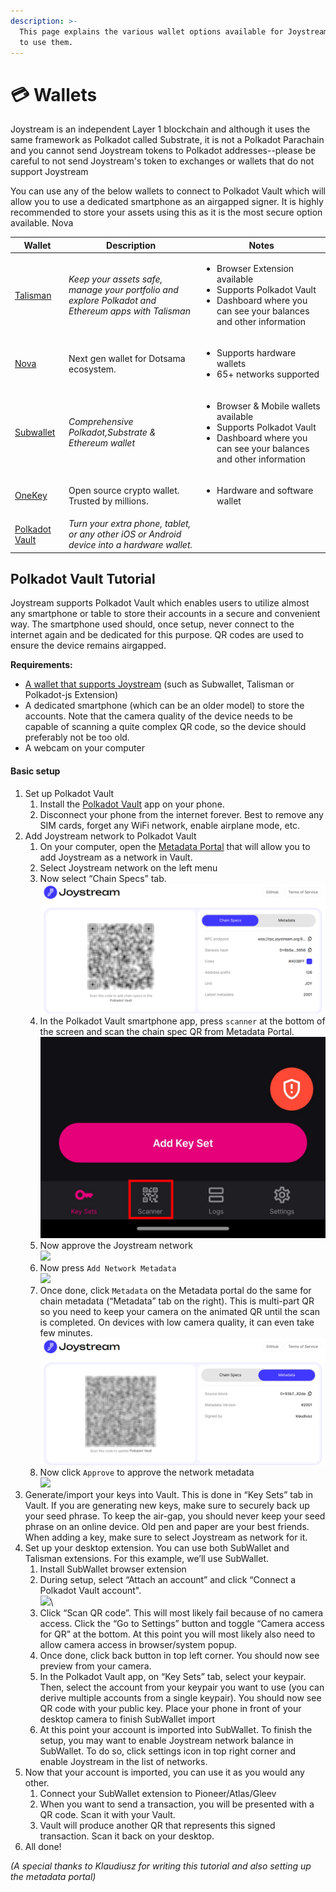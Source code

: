 ```yaml
---
description: >-
  This page explains the various wallet options available for Joystream and how
  to use them.
---
```


# 💳 Wallets

Joystream is an independent Layer 1 blockchain and although it uses the same framework as Polkadot called Substrate, it is not a Polkadot Parachain and you cannot send Joystream tokens to Polkadot addresses--please be careful to not send Joystream's token to exchanges or wallets that do not support Joystream

You can use any of the below wallets to connect to Polkadot Vault which will allow you to use a dedicated smartphone as an airgapped signer. It is highly recommended to store your assets using this as it is the most secure option available. Nova

<table><thead><tr><th>Wallet</th><th width="199.33333333333331">Description</th><th>Notes</th></tr></thead><tbody><tr><td><a href="https://www.talisman.xyz">Talisman</a></td><td><em>Keep your assets safe, manage your portfolio and explore Polkadot and Ethereum apps with Talisman</em></td><td><ul><li>Browser Extension available</li><li>Supports Polkadot Vault</li><li>Dashboard where you can see your balances and other information</li></ul></td></tr><tr><td><a href="https://novawallet.io">Nova</a></td><td>Next gen wallet for Dotsama ecosystem.</td><td><ul><li>Supports hardware wallets</li><li>65+ networks supported</li></ul></td></tr><tr><td><a href="https://www.subwallet.app">Subwallet</a></td><td><em>Comprehensive Polkadot,Substrate &#x26; Ethereum wallet</em></td><td><ul><li>Browser &#x26; Mobile wallets available</li><li>Supports Polkadot Vault</li><li>Dashboard where you can see your balances and other information</li></ul></td></tr><tr><td><a href="https://onekey.so">OneKey</a></td><td>Open source crypto wallet. Trusted by millions.</td><td><ul><li>Hardware and software wallet</li></ul></td></tr><tr><td><a href="https://signer.parity.io">Polkadot Vault</a></td><td><em>Turn your extra phone, tablet, or any other iOS or Android device into a hardware wallet.</em></td><td></td></tr></tbody></table>

## Polkadot Vault Tutorial

Joystream supports Polkadot Vault which enables users to utilize almost any smartphone or table to store their accounts in a secure and convenient way. The smartphone used should, once setup, never connect to the internet again and be dedicated for this purpose. QR codes are used to ensure the device remains airgapped.

**Requirements:**

* [A wallet that supports Joystream](wallets.md) (such as Subwallet, Talisman or Polkadot-js Extension)
* A dedicated smartphone (which can be an older model) to store the accounts. Note that the camera quality of the device needs to be capable of scanning a quite complex QR code, so the device should preferably not be too old.
* A webcam on your computer

#### Basic setup

1. Set up Polkadot Vault
   1. Install the [Polkadot Vault](https://signer.parity.io/) app on your phone.
   2. Disconnect your phone from the internet forever. Best to remove any SIM cards, forget any WiFi network, enable airplane mode, etc.
2. Add Joystream network to Polkadot Vault
   1. On your computer, open the [Metadata Portal](https://metadata.novasama.io/?tab=1#/joystream-node) that will allow you to add Joystream as a network in Vault.
   2. Select Joystream network on the left menu
   3. Now select “Chain Specs” tab.\
      ![](<.gitbook/assets/image (1).png>)
   4. In the Polkadot Vault smartphone app, press `scanner` at the bottom of the screen and scan the chain spec QR from Metadata Portal.\
      ![](<.gitbook/assets/image (4).png>)
   5. Now approve the Joystream network\
      ![](.gitbook/assets/vault\_approve\_app\_ws.jpeg)
   6. Now press `Add Network Metadata`\
      ![](.gitbook/assets/vault\_add\_metadata.jpeg)
   7. Once done, click `Metadata` on the Metadata portal do the same for chain metadata (“Metadata” tab on the right). This is multi-part QR so you need to keep your camera on the animated QR until the scan is completed. On devices with low camera quality, it can even take few minutes.\
      ![](<.gitbook/assets/image (3).png>)
   8. Now click `Approve` to approve the network metadata\
      ![](.gitbook/assets/vault\_Approve\_metadata\_ws.jpeg)
3. Generate/import your keys into Vault. This is done in “Key Sets” tab in Vault. If you are generating new keys, make sure to securely back up your seed phrase. To keep the air-gap, you should never keep your seed phrase on an online device. Old pen and paper are your best friends. When adding a key, make sure to select Joystream as network for it.
4. Set up your desktop extension. You can use both SubWallet and Talisman extensions. For this example, we’ll use SubWallet.
   1. Install SubWallet browser extension
   2. During setup, select “Attach an account” and click “Connect a Polkadot Vault account".\
      ![](.gitbook/assets/extension\_subwallet\_attach\_polkadot\_option.png)\\
   3. Click “Scan QR code”. This will most likely fail because of no camera access. Click the “Go to Settings” button and toggle “Camera access for QR” at the bottom. At this point you will most likely also need to allow camera access in browser/system popup.
   4. Once done, click back button in top left corner. You should now see preview from your camera.
   5. In the Polkadot Vault app, on “Key Sets” tab, select your keypair. Then, select the account from your keypair you want to use (you can derive multiple accounts from a single keypair). You should now see QR code with your public key. Place your phone in front of your desktop camera to finish SubWallet import
   6. At this point your account is imported into SubWallet. To finish the setup, you may want to enable Joystream network balance in SubWallet. To do so, click settings icon in top right corner and enable Joystream in the list of networks.
5. Now that your account is imported, you can use it as you would any other.
   1. Connect your SubWallet extension to Pioneer/Atlas/Gleev
   2. When you want to send a transaction, you will be presented with a QR code. Scan it with your Vault.
   3. Vault will produce another QR that represents this signed transaction. Scan it back on your desktop.
6. All done!

_(A special thanks to Klaudiusz for writing this tutorial and also setting up the metadata portal)_
